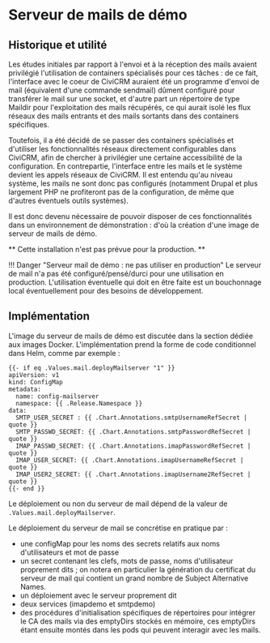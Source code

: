 # Serveur de mails de démo

## Historique et utilité

Les études initiales par rapport  à l'envoi et à la réception des mails avaient privilégié l'utilisation de containers spécialisés pour ces tâches : de ce fait, l'interface avec le coeur de CiviCRM auraient été un programme d'envoi de mail (équivalent d'une commande sendmail) dûment configuré pour transférer le mail sur une socket, et d'autre part un répertoire de type Maildir pour l'exploitation des mails récupérés, ce qui aurait isolé les flux réseaux des mails entrants et des mails sortants dans des containers spécifiques.

Toutefois, il a été décidé de se passer des containers spécialisés et d'utiliser les fonctionnalités réseaux directement configurables dans CiviCRM, afin de chercher à privilégier une certaine accessibilité de la configuration. En contrepartie, l'interface entre les mails et le système devient les appels réseaux de CiviCRM. Il est entendu qu'au niveau système, les mails ne sont donc pas configurés (notamment Drupal et plus largement PHP ne profiteront pas de la configuration, de même que d'autres éventuels outils systèmes).

Il est donc devenu nécessaire de pouvoir disposer de ces fonctionnalités dans un environnement de démonstration : d'où la création d'une image de serveur de mails de démo.

** Cette installation n'est pas prévue pour la production. **

!!! Danger "Serveur mail de démo : ne pas utiliser en production" 
    Le serveur de mail n'a pas été configuré/pensé/durci pour une utilisation en production. L'utilisation éventuelle qui doit en être faite est un bouchonnage local éventuellement pour des besoins de développement.
    
## Implémentation

L'image du serveur de mails de démo est discutée dans la section dédiée aux images Docker.
L'implémentation prend la forme de code conditionnel dans Helm, comme par exemple : 

```helm
{{- if eq .Values.mail.deployMailserver "1" }}
apiVersion: v1
kind: ConfigMap
metadata:
  name: config-mailserver
  namespace: {{ .Release.Namespace }}
data:
  SMTP_USER_SECRET : {{ .Chart.Annotations.smtpUsernameRefSecret | quote }}
  SMTP_PASSWD_SECRET: {{ .Chart.Annotations.smtpPasswordRefSecret | quote }}
  IMAP_PASSWD_SECRET: {{ .Chart.Annotations.imapPasswordRefSecret | quote }}
  IMAP_USER_SECRET: {{ .Chart.Annotations.imapUsernameRefSecret | quote }}
  IMAP_USER2_SECRET: {{ .Chart.Annotations.imapUsername2RefSecret | quote }}
{{- end }}

```

Le déploiement ou non du serveur de mail dépend de la valeur de `.Values.mail.deployMailserver`.

Le déploiement du serveur de mail se concrétise en pratique par :

* une configMap pour les noms des secrets relatifs aux noms d'utilisateurs et mot de passe
* un secret contenant les clefs, mots de passe, noms d'utilisateur proprement dits ; on notera en particulier la génération du certificat du serveur de mail qui contient un grand nombre de Subject Alternative Names.
* un déploiement avec le serveur proprement dit
* deux services (imapdemo et smtpdemo)
* des procédures d'initialisation spécifiques de répertoires pour intégrer le CA des mails via des emptyDirs stockés en mémoire, ces emptyDirs étant ensuite montés dans les pods qui peuvent interagir avec les mails.